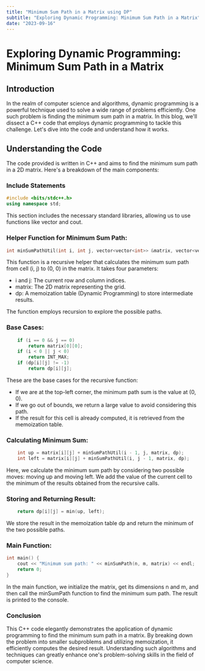 ```yaml
---
title: "Minimum Sum Path in a Matrix using DP"
subtitle: "Exploring Dynamic Programming: Minimum Sum Path in a Matrix"
date: "2023-09-16"
---
```


# Exploring Dynamic Programming: Minimum Sum Path in a Matrix

## Introduction

In the realm of computer science and algorithms, dynamic programming is a powerful technique used to solve a wide range of problems efficiently. One such problem is finding the minimum sum path in a matrix. In this blog, we'll dissect a C++ code that employs dynamic programming to tackle this challenge. Let's dive into the code and understand how it works.

## Understanding the Code

The code provided is written in C++ and aims to find the minimum sum path in a 2D matrix. Here's a breakdown of the main components:

### Include Statements

```cpp
#include <bits/stdc++.h>
using namespace std;
```
This section includes the necessary standard libraries, allowing us to use functions like vector and cout.

### Helper Function for Minimum Sum Path:

```cpp
int minSumPathUtil(int i, int j, vector<vector<int>> &matrix, vector<vector<int>> &dp) {
```

This function is a recursive helper that calculates the minimum sum path from cell (i, j) to (0, 0) in the matrix. It takes four parameters:

 * i and j: The current row and column indices.
 * matrix: The 2D matrix representing the grid.
 * dp: A memoization table (Dynamic Programming) to store intermediate results.

The function employs recursion to explore the possible paths.

### Base Cases:

```cpp
    if (i == 0 && j == 0)
        return matrix[0][0];
    if (i < 0 || j < 0)
        return INT_MAX;
    if (dp[i][j] != -1)
        return dp[i][j];
```

These are the base cases for the recursive function:

* If we are at the top-left corner, the minimum path sum is the value at (0, 0).
* If we go out of bounds, we return a large value to avoid considering this path.
* If the result for this cell is already computed, it is retrieved from the memoization table.

### Calculating Minimum Sum:

```cpp
    int up = matrix[i][j] + minSumPathUtil(i - 1, j, matrix, dp);
    int left = matrix[i][j] + minSumPathUtil(i, j - 1, matrix, dp);
```

Here, we calculate the minimum sum path by considering two possible moves: moving up and moving left. We add the value of the current cell to the minimum of the results obtained from the recursive calls.

### Storing and Returning Result:

```cpp
    return dp[i][j] = min(up, left);
```

We store the result in the memoization table dp and return the minimum of the two possible paths.

### Main Function:

```cpp
int main() {
    cout << "Minimum sum path: " << minSumPath(n, m, matrix) << endl;
    return 0;
}
```

In the main function, we initialize the matrix, get its dimensions n and m, and then call the minSumPath function to find the minimum sum path. The result is printed to the console.

### Conclusion

This C++ code elegantly demonstrates the application of dynamic programming to find the minimum sum path in a matrix. By breaking down the problem into smaller subproblems and utilizing memoization, it efficiently computes the desired result. Understanding such algorithms and techniques can greatly enhance one's problem-solving skills in the field of computer science.